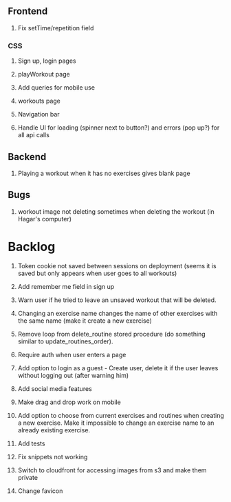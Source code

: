 ## Frontend

1. Fix setTime/repetition field

### CSS

1. Sign up, login pages

2. playWorkout page

3. Add queries for mobile use

4. workouts page

5. Navigation bar

6. Handle UI for loading (spinner next to button?) and errors (pop up?) for all api calls

## Backend

1. Playing a workout when it has no exercises gives blank page

## Bugs

1. workout image not deleting sometimes when deleting the workout (in Hagar's computer)

# Backlog

1. Token cookie not saved between sessions on deployment (seems it is saved but only appears when user goes to all workouts)

2. Add remember me field in sign up

3. Warn user if he tried to leave an unsaved workout that will be deleted.

4. Changing an exercise name changes the name of other exercises with the same name (make it create a new exercise)

5. Remove loop from delete_routine stored procedure (do something similar to update_routines_order).

6. Require auth when user enters a page

7. Add option to login as a guest - Create user, delete it if the user leaves without logging out (after warning him)

8. Add social media features

9. Make drag and drop work on mobile

10. Add option to choose from current exercises and routines when creating a new exercise.
    Make it impossible to change an exercise name to an already existing exercise.

11. Add tests

12. Fix snippets not working

13. Switch to cloudfront for accessing images from s3 and make them private

14. Change favicon
